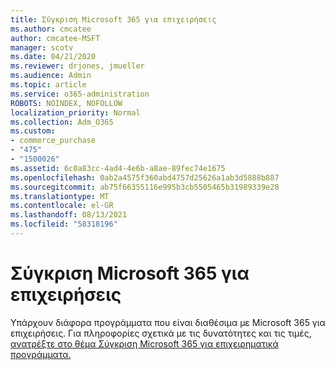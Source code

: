 ```yaml
---
title: Σύγκριση Microsoft 365 για επιχειρήσεις
ms.author: cmcatee
author: cmcatee-MSFT
manager: scotv
ms.date: 04/21/2020
ms.reviewer: drjones, jmueller
ms.audience: Admin
ms.topic: article
ms.service: o365-administration
ROBOTS: NOINDEX, NOFOLLOW
localization_priority: Normal
ms.collection: Adm_O365
ms.custom:
- commerce_purchase
- "475"
- "1500026"
ms.assetid: 6c0a83cc-4ad4-4e6b-a8ae-89fec74e1675
ms.openlocfilehash: 0ab2a4575f360abd4757d25626a1ab3d5888b887
ms.sourcegitcommit: ab75f66355116e995b3cb5505465b31989339e28
ms.translationtype: MT
ms.contentlocale: el-GR
ms.lasthandoff: 08/13/2021
ms.locfileid: "58318196"
---
```

# <a name="compare-microsoft-365-for-business"></a>Σύγκριση Microsoft 365 για επιχειρήσεις

Υπάρχουν διάφορα προγράμματα που είναι διαθέσιμα με Microsoft 365 για επιχειρήσεις. Για πληροφορίες σχετικά με τις δυνατότητες και τις τιμές, [ανατρέξτε στο θέμα Σύγκριση Microsoft 365 για επιχειρηματικά προγράμματα.](https://www.microsoft.com/microsoft-365/business/compare-all-microsoft-365-business-products)  